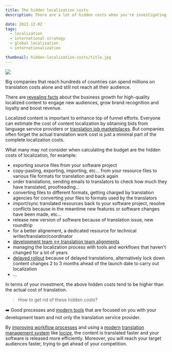 ```yaml
---
title: The hidden localization costs
description: There are a lot of hidden costs when you're investigating your software localization process.

date: 2022-12-02
tags:
  - localization
  - international strategy
  - global localization
  - internationalization

thumbnail: hidden-localization-costs/title.jpg
---
```


![](title.jpg)

Big companies that reach hundreds of countries can spend millions on translation costs alone and still not reach all their audience.

There are [revealing facts](../grow-online-business/) about the business growth for high-quality localized content to engage new audiences, grow brand recognition and loyalty and boost revenue.

Localized content is important to enhance top of funnel efforts. Everyone can estimate the cost of content localization by obtaining bids from language service providers or [translation job marketplaces](https://localistars.com).
But companies often forget the actual translation work cost is just a minimal part of the complete localization costs.

What many may not consider when calculating the budget are the hidden costs of localization, for example:

- exporting source files from your software project
- copy-pasting, exporting, importing, etc... from your resource files to various file formats for translation and back again
- order translations, sending emails to translators to check how much they have translated, proofreading...
- converting files to different formats, getting charged by translation agencies for converting your files to formats used by the translators
- import/sync translated resources back to your software project, resolve conflicts because in the meantime new features or software changes have been made, etc...
- release new version of software because of translation issue, new roundtrip
- for a better alignement, a dedicated resource for technical writer/translator/coordinator
- [development team <-> translation team alignments](../help-tech-leads/)
- managing the localization process with tools and workflows that haven't changed for a lot of years
- [delayed rollout]() because of delayed translations, alternatively lock down content changes 2 to 3 months ahead of the launch date to carry out localization
- ...

In terms of your investment, the above hidden costs tend to be higher than the actual cost of translation.

>How to get rid of these hidden costs?

➡️ Good processes and [modern tools](../i18n-l10n-t9n-tms/) that are focused on you with your development team and not only the translation service provider.

By [improving workflow processes](../8-signs-you-should-improve-your-localization-process/) and using a [modern](../modern-continuous-localization/) [translation management system](../tms/) like [locize](https://locize.com), the content is translated faster and your software is released more efficiently. Moreover, you will reach your target audiences faster, trying to get ahead of your competition.
